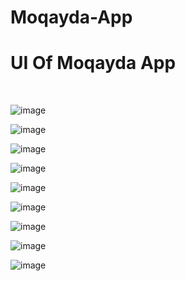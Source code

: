 # Moqayda-App
<h1>UI Of Moqayda App</h1>
<br>

![image](https://github.com/rehab732/Moqayda-App/assets/75070096/da42977c-1b4e-4199-a1f5-418399cb18ba)
<br>

![image](https://github.com/rehab732/Moqayda-App/assets/75070096/d23e2d43-9d80-407c-9f14-bb70fe2be048)
<br>

![image](https://github.com/rehab732/Moqayda-App/assets/75070096/46c5c66d-1190-46d1-837f-6867ebf7a131)
<br>

![image](https://github.com/rehab732/Moqayda-App/assets/75070096/26b84e1a-31ce-4110-9600-7823f5fbd725)
<br>

![image](https://github.com/rehab732/Moqayda-App/assets/75070096/0af4d559-fac8-4d0f-a24c-991fb2a3f3ab)
<br>

![image](https://github.com/rehab732/Moqayda-App/assets/75070096/86419512-a4fe-404c-b817-45466c074ea3)
<br>

![image](https://github.com/rehab732/Moqayda-App/assets/75070096/196ded74-4ec5-4676-8932-5fb26e373d9a)
<br>

![image](https://github.com/rehab732/Moqayda-App/assets/75070096/df70cf5a-c233-4867-b370-9eb1e086aa19)
<br>

![image](https://github.com/rehab732/Moqayda-App/assets/75070096/99935759-28a3-4521-b089-5abf5d0579ca)

